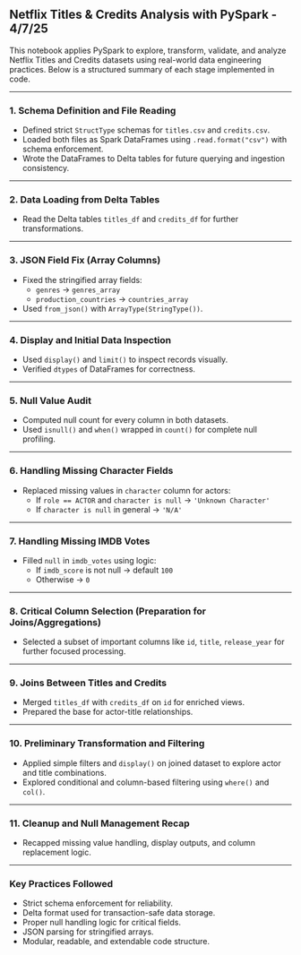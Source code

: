 ## Netflix Titles & Credits Analysis with PySpark - 4/7/25

This notebook applies PySpark to explore, transform, validate, and analyze Netflix Titles and Credits datasets using real-world data engineering practices. Below is a structured summary of each stage implemented in code.

---

### 1. Schema Definition and File Reading
- Defined strict `StructType` schemas for `titles.csv` and `credits.csv`.
- Loaded both files as Spark DataFrames using `.read.format("csv")` with schema enforcement.
- Wrote the DataFrames to Delta tables for future querying and ingestion consistency.

---

### 2. Data Loading from Delta Tables
- Read the Delta tables `titles_df` and `credits_df` for further transformations.

---

### 3. JSON Field Fix (Array Columns)
- Fixed the stringified array fields:
  - `genres` → `genres_array`
  - `production_countries` → `countries_array`
- Used `from_json()` with `ArrayType(StringType())`.

---

### 4. Display and Initial Data Inspection
- Used `display()` and `limit()` to inspect records visually.
- Verified `dtypes` of DataFrames for correctness.

---

### 5. Null Value Audit
- Computed null count for every column in both datasets.
- Used `isnull()` and `when()` wrapped in `count()` for complete null profiling.

---

### 6. Handling Missing Character Fields
- Replaced missing values in `character` column for actors:
  - If `role == ACTOR` and `character is null` → `'Unknown Character'`
  - If `character is null` in general → `'N/A'`

---

### 7. Handling Missing IMDB Votes
- Filled `null` in `imdb_votes` using logic:
  - If `imdb_score` is not null → default `100`
  - Otherwise → `0`

---

### 8. Critical Column Selection (Preparation for Joins/Aggregations)
- Selected a subset of important columns like `id`, `title`, `release_year` for further focused processing.

---

### 9. Joins Between Titles and Credits
- Merged `titles_df` with `credits_df` on `id` for enriched views.
- Prepared the base for actor-title relationships.

---

### 10. Preliminary Transformation and Filtering
- Applied simple filters and `display()` on joined dataset to explore actor and title combinations.
- Explored conditional and column-based filtering using `where()` and `col()`.

---

### 11. Cleanup and Null Management Recap
- Recapped missing value handling, display outputs, and column replacement logic.

---

### Key Practices Followed
- Strict schema enforcement for reliability.
- Delta format used for transaction-safe data storage.
- Proper null handling logic for critical fields.
- JSON parsing for stringified arrays.
- Modular, readable, and extendable code structure.
